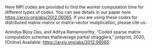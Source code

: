 Here MPI codes are provided to find the worker computation time for different types of codes. You can see details in our paper here https://arxiv.org/abs/2012.06065. If you are using these codes for distributed matrix-matrix or matrix-vector muliplication, please cite us-

Anindya Bijoy Das, and Aditya Ramamoorthy, “Coded sparse matrix computation schemes thatleverage partial stragglers,” preprint, 2020,[Online] Available: https://arxiv.org/abs/2012.06065.
